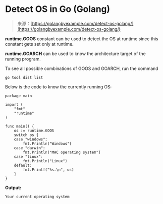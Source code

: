 <!--yml
category: 未分类
date: 2024-10-13 06:10:27
-->

# Detect OS in Go (Golang)

> 来源：[https://golangbyexample.com/detect-os-golang/](https://golangbyexample.com/detect-os-golang/)

**runtime.GOOS** constant can be used to detect the OS at runtime since this constant gets set only at runtime.

**runtime.GOARCH** can be used to know the architecture target of the running program.

To see all possible combinations of GOOS and GOARCH, run the command

```
go tool dist list
```

Below is the code to know the currently running OS:

```
package main

import (
    "fmt"
    "runtime"
)

func main() {
    os := runtime.GOOS
    switch os {
    case "windows":
        fmt.Println("Windows")
    case "darwin":
        fmt.Println("MAC operating system")
    case "linux":
        fmt.Println("Linux")
    default:
        fmt.Printf("%s.\n", os)
    }
}
```

**Output:**

```
Your current operating system
```